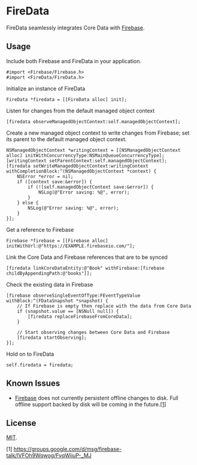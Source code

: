 FireData
========
FireData seamlessly integrates Core Data with [Firebase](http://www.firebase.com).


Usage
-----
Include both Firebase and FireData in your application.

    #import <Firebase/Firebase.h>
    #import <FireData/FireData.h>

Initialize an instance of FireData
    
    FireData *firedata = [[FireData alloc] init];
        
Listen for changes from the default managed object context

    [firedata observeManagedObjectContext:self.managedObjectContext];
    
Create a new managed object context to write changes from Firebase; set its parent to the default managed object context.

    NSManagedObjectContext *writingContext = [[NSManagedObjectContext alloc] initWithConcurrencyType:NSMainQueueConcurrencyType];
    [writingContext setParentContext:self.managedObjectContext];
    [firedata setWriteManagedObjectContext:writingContext withCompletionBlock:^(NSManagedObjectContext *context) {
        NSError *error = nil;
        if ([context save:&error]) {
            if (![self.managedObjectContext save:&error]) {
                NSLog(@"Error saving: %@", error);
            }
        } else {
            NSLog(@"Error saving: %@", error);
        }
    }];
    
Get a reference to Firebase

    Firebase *firebase = [[Firebase alloc] initWithUrl:@"https://EXAMPLE.firebaseio.com/"];
    
Link the Core Data and Firebase references that are to be synced

    [firedata linkCoreDataEntity:@"Book" withFirebase:[firebase childByAppendingPath:@"books"]];
    
Check the existing data in Firebase

    [firebase observeSingleEventOfType:FEventTypeValue withBlock:^(FDataSnapshot *snapshot) {
        // If Firebase is empty then replace with the data from Core Data
        if (snapshot.value == [NSNull null]) {
            [firedata replaceFirebaseFromCoreData];
        }
    
        // Start observing changes between Core Data and Firebase
        [firedata startObserving];
    }];
    
Hold on to FireData
    
    self.firedata = firedata;


Known Issues
------------

* [Firebase](http://www.firebase.com) does not currently persistent offline changes to disk. Full offline support backed by disk will be coming in the future.[[1]](https://groups.google.com/d/msg/firebase-talk/lVFOh9Wqwog/FvqWiiuP-_MJ)


License
-------
[MIT](https://github.com/overcommitted/FireData/blob/master/LICENSE).


[1] https://groups.google.com/d/msg/firebase-talk/lVFOh9Wqwog/FvqWiiuP-_MJ